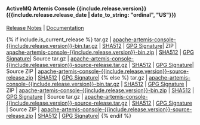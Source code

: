 #### ActiveMQ Artemis Console {{include.release.version}}  ({{include.release.release_date | date_to_string: "ordinal", "US"}})
[Release Notes](release-notes-{{include.release.version}}) | [Documentation](../documentation/)

{% if include.is_current_release %}
tar.gz | [apache-artemis-console-{{include.release.version}}-bin.tar.gz](https://www.apache.org/dyn/closer.cgi?filename=activemq/activemq-artemis-console/{{include.release.version}}/apache-artemis-console-{{include.release.version}}-bin.tar.gz&action=download) | [SHA512](https://downloads.apache.org/activemq/activemq-artemis-console/{{include.release.version}}/apache-artemis-console-{{include.release.version}}-bin.tar.gz.sha512) | [GPG Signature](https://downloads.apache.org/activemq/activemq-artemis-console/{{include.release.version}}/apache-artemis-console-{{include.release.version}}-bin.tar.gz.asc)|
ZIP | [apache-artemis-console-{{include.release.version}}-bin.zip](https://www.apache.org/dyn/closer.cgi?filename=activemq/activemq-artemis-console/{{include.release.version}}/apache-artemis-console-{{include.release.version}}-bin.zip&action=download) | [SHA512](https://downloads.apache.org/activemq/activemq-artemis-console/{{include.release.version}}/apache-artemis-console-{{include.release.version}}-bin.zip.sha512) | [GPG Signature](https://downloads.apache.org/activemq/activemq-artemis-console/{{include.release.version}}/apache-artemis-console-{{include.release.version}}-bin.zip.asc)|
Source tar.gz | [apache-artemis-console-{{include.release.version}}-source-release.tar.gz](https://www.apache.org/dyn/closer.cgi?filename=activemq/activemq-artemis-console/{{include.release.version}}/apache-artemis-console-{{include.release.version}}-source-release.tar.gz&action=download) | [SHA512](https://downloads.apache.org/activemq/activemq-artemis-console/{{include.release.version}}/apache-artemis-console-{{include.release.version}}-source-release.tar.gz.sha512) | [GPG Signature](https://downloads.apache.org/activemq/activemq-artemis-console/{{include.release.version}}/apache-artemis-console-{{include.release.version}}-source-release.tar.gz.asc)|
Source ZIP | [apache-artemis-console-{{include.release.version}}-source-release.zip](https://www.apache.org/dyn/closer.cgi?filename=activemq/activemq-artemis-console/{{include.release.version}}/apache-artemis-console-{{include.release.version}}-source-release.zip&action=download) | [SHA512](https://downloads.apache.org/activemq/activemq-artemis-console/{{include.release.version}}/apache-artemis-console-{{include.release.version}}-source-release.zip.sha512) | [GPG Signature](https://downloads.apache.org/activemq/activemq-artemis-console/{{include.release.version}}/apache-artemis-console-{{include.release.version}}-source-release.zip.asc)|
{% else %}
tar.gz | [apache-artemis-console-{{include.release.version}}-bin.tar.gz](https://archive.apache.org/dist/activemq/activemq-artemis-console/{{include.release.version}}/apache-artemis-console-{{include.release.version}}-bin.tar.gz) | [SHA512](https://archive.apache.org/dist/activemq/activemq-artemis-console/{{include.release.version}}/apache-artemis-console-{{include.release.version}}-bin.tar.gz.sha512) | [GPG Signature](https://archive.apache.org/dist/activemq/activemq-artemis-console/{{include.release.version}}/apache-artemis-console-{{include.release.version}}-bin.tar.gz.asc) |
ZIP | [apache-artemis-console-{{include.release.version}}-bin.zip](https://archive.apache.org/dist/activemq/activemq-artemis-console/{{include.release.version}}/apache-artemis-console-{{include.release.version}}-bin.zip) | [SHA512](https://archive.apache.org/dist/activemq/activemq-artemis-console/{{include.release.version}}/apache-artemis-console-{{include.release.version}}-bin.zip.sha512) | [GPG Signature](https://archive.apache.org/dist/activemq/activemq-artemis-console/{{include.release.version}}/apache-artemis-console-{{include.release.version}}-bin.zip.asc) |
Source tar.gz | [apache-artemis-console-{{include.release.version}}-source-release.tar.gz](https://archive.apache.org/dist/activemq/activemq-artemis-console/{{include.release.version}}/apache-artemis-console-{{include.release.version}}-source-release.tar.gz) | [SHA512](https://archive.apache.org/dist/activemq/activemq-artemis-console/{{include.release.version}}/apache-artemis-console-{{include.release.version}}-source-release.tar.gz.sha512) | [GPG Signature](https://archive.apache.org/dist/activemq/activemq-artemis-console/{{include.release.version}}/apache-artemis-console-{{include.release.version}}-source-release.tar.gz.asc) |
Source ZIP | [apache-artemis-console-{{include.release.version}}-source-release.zip](https://archive.apache.org/dist/activemq/activemq-artemis-console/{{include.release.version}}/apache-artemis-console-{{include.release.version}}-source-release.zip) | [SHA512](https://archive.apache.org/dist/activemq/activemq-artemis-console/{{include.release.version}}/apache-artemis-console-{{include.release.version}}-source-release.zip.sha512) | [GPG Signature](https://archive.apache.org/dist/activemq/activemq-artemis-console/{{include.release.version}}/apache-artemis-console-{{include.release.version}}-source-release.zip.asc)|
{% endif %}
